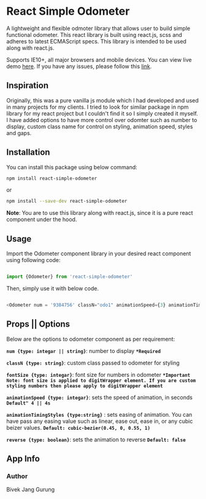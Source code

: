# React Simple Odometer

A lightweight and flexible odmoter library that allows user to build simple functional odometer. This react library is built using react.js, scss and adheres to latest ECMAScript specs. This library is intended to be used along with react.js.

Supports IE10+, all major browsers and mobile devices. You can view live demo [here](https://simpleodometerdemo.netlify.app/). If you have any issues, please follow this [link](https://github.com/Bivektamu/react-odometer-library/issues).

## Inspiration

Originally, this was a pure vanilla js module which I had developed and used in many projects for my clients. I tried to look for similar package in npm library for my react project but I couldn't find it so I simply created it myself. I have added options to have more control over odomter such as number to display, custom class name for control on styling, animation speed, styles and gaps.


## Installation

You can install this package using below command:

```bash
npm install react-simple-odometer
```
or
```bash
npm install --save-dev react-simple-odometer
```


**Note**: You are to use this library along with react.js, since it is a pure react component under the hood.

## Usage

Import the Odometer component library in your desired react component using following code:


```javascript

import {Odometer} from 'react-simple-odometer'

```

Then, simply use it with below code.


```javascript

<Odometer num = '9384756' classN="odo1" animationSpeed={3} animationTimingStyles = 'cubic-bezier(0.45, 0, 0.55, 1)' gap={20} />

```


## Props || Options

Below are the options to odometer component as per requirement:

**`num {type: integar || string}`**: number to display **`*Required`**

**`classN {type: string}`**: custom class passed to odometer for styling

**`fontSize {type: integar}`**: font size for numbers in odometer **`*Important Note: font size is applied to digitWrapper element. If you are custom styling numbers then please apply to digitWrapper element`**

**`animationSpeed {type: integar}`**: sets the speed of animation, in seconds **`Default" 4 || 4s`**

**`animationTimingStyles {type:string}`** : sets easing of animation. You can have pass any easing value such as linear, ease out, ease in, or any cubic beizer values. **`Default: cubic-bezier(0.45, 0, 0.55, 1)`**

**`reverse {type: boolean}`**: sets the animation to reverse **`Default: false`**


## App Info
### Author
Bivek Jang Gurung